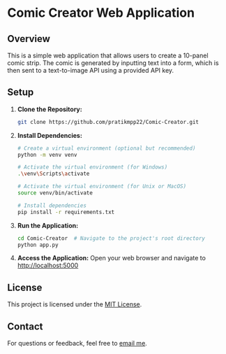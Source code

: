 # Comic Creator Web Application

## Overview
This is a simple web application that allows users to create a 10-panel comic strip. The comic is generated by inputting text into a form, which is then sent to a text-to-image API using a provided API key.

## Setup
1. **Clone the Repository:**

    ```bash
    git clone https://github.com/pratikmpp22/Comic-Creator.git
    ```

2. **Install Dependencies:**
   ```bash
   # Create a virtual environment (optional but recommended)
   python -m venv venv
   
   # Activate the virtual environment (for Windows)
   .\venv\Scripts\activate
   
   # Activate the virtual environment (for Unix or MacOS)
   source venv/bin/activate

   # Install dependencies
   pip install -r requirements.txt


3. **Run the Application:**
   ```bash
   cd Comic-Creator  # Navigate to the project's root directory
   python app.py

4. **Access the Application:**
   Open your web browser and navigate to [http://localhost:5000](http://127.0.0.1:5000)

   
## License
This project is licensed under the [MIT License](LICENSE).


## Contact
For questions or feedback, feel free to [email me](mailto:patilmpratik456@gmail.com).
